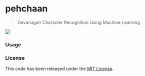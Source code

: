 # pehchaan
> Devanagari Character Recognition Using Machine Learning

[![](http://img.youtube.com/vi/wmdhn-sWQQw/0.jpg)](http://www.youtube.com/watch?v=wmdhn-sWQQw)

### Usage

### License
This code has been released under the [MIT License](LICENSE).
